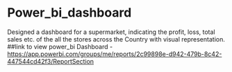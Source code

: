 # Power_bi_dashboard
Designed a dashboard for a supermarket, indicating the profit, loss, total sales etc. of the all the stores across the Country with visual representation.
##link to view power_bi Dashboard -https://app.powerbi.com/groups/me/reports/2c99898e-d942-479b-8c42-447544cd42f3/ReportSection
